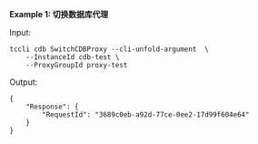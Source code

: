 **Example 1: 切换数据库代理**



Input: 

```
tccli cdb SwitchCDBProxy --cli-unfold-argument  \
    --InstanceId cdb-test \
    --ProxyGroupId proxy-test
```

Output: 
```
{
    "Response": {
        "RequestId": "3689c0eb-a92d-77ce-0ee2-17d99f604e64"
    }
}
```

